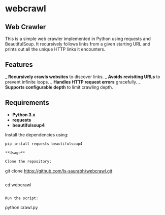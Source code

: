 # webcrawl

## Web Crawler

This is a simple web crawler implemented in Python using requests and BeautifulSoup. It recursively follows links from a given starting URL and prints out all the unique HTTP links it encounters.

## Features

_ **Recursively crawls websites** to discover links.
_ **Avoids revisiting URLs** to prevent infinite loops.
_ **Handles HTTP request errors** gracefully.
_ **Supports configurable depth** to limit crawling depth.

## Requirements

- **Python 3.x**
- **requests**
- **beautifulsoup4**


Install the dependencies using:

```sh
pip install requests beautifulsoup4

**Usage**

Clone the repository:
```
git clone https://github.com/ls-saurabh/webcrawl.git
```

```
cd webcrawl
```

Run the script:
 ```
python crawl.py
```